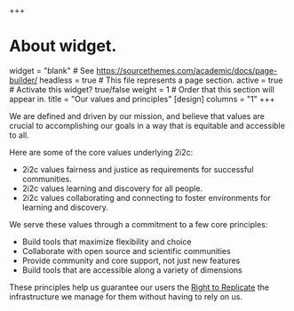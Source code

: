 +++
# About widget.
widget = "blank"  # See https://sourcethemes.com/academic/docs/page-builder/
headless = true  # This file represents a page section.
active = true  # Activate this widget? true/false
weight = 1  # Order that this section will appear in.
title = "Our values and principles"
[design]
  columns = "1"
+++

We are defined and driven by our mission, and believe
that values are crucial to accomplishing our goals in a way that is equitable
and accessible to all.

Here are some of the core values underlying 2i2c:

* 2i2c values fairness and justice as requirements for successful communities.
* 2i2c values learning and discovery for all people.
* 2i2c values collaborating and connecting to foster environments for learning and discovery.

We serve these values through a commitment to a few core principles:

* Build tools that maximize flexibility and choice
* Collaborate with open source and scientific communities
* Provide community and core support, not just new features
* Build tools that are accessible along a variety of dimensions

These principles help us guarantee our users the [Right to Replicate](/right-to-replicate) 
the infrastructure we manage for them without having to rely on us.
